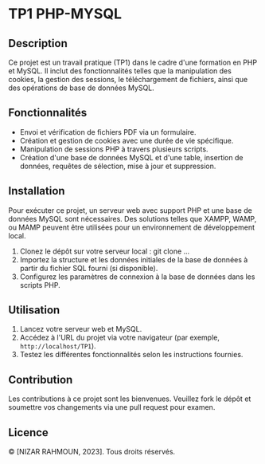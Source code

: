# TP1 PHP-MYSQL

## Description
Ce projet est un travail pratique (TP1) dans le cadre d'une formation en PHP et MySQL. Il inclut des fonctionnalités telles que la manipulation des cookies, la gestion des sessions, le téléchargement de fichiers, ainsi que des opérations de base de données MySQL.

## Fonctionnalités

- Envoi et vérification de fichiers PDF via un formulaire.
- Création et gestion de cookies avec une durée de vie spécifique.
- Manipulation de sessions PHP à travers plusieurs scripts.
- Création d'une base de données MySQL et d'une table, insertion de données, requêtes de sélection, mise à jour et suppression.

## Installation

Pour exécuter ce projet, un serveur web avec support PHP et une base de données MySQL sont nécessaires. Des solutions telles que XAMPP, WAMP, ou MAMP peuvent être utilisées pour un environnement de développement local.

1. Clonez le dépôt sur votre serveur local :
git clone ...
2. Importez la structure et les données initiales de la base de données à partir du fichier SQL fourni (si disponible).
3. Configurez les paramètres de connexion à la base de données dans les scripts PHP.

## Utilisation

1. Lancez votre serveur web et MySQL.
2. Accédez à l'URL du projet via votre navigateur (par exemple, `http://localhost/TP1`).
3. Testez les différentes fonctionnalités selon les instructions fournies.

## Contribution

Les contributions à ce projet sont les bienvenues. Veuillez fork le dépôt et soumettre vos changements via une pull request pour examen.

## Licence

© [NIZAR RAHMOUN, 2023]. Tous droits réservés.

